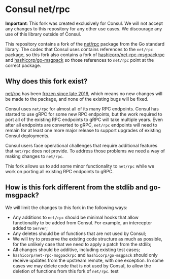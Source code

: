 # Consul net/rpc

**Important**: This fork was created exclusively for Consul. We will not accept
any changes to this repository for any other use cases. We discourage any use of this
library outside of Consul.


This repository contains a fork of the [net/rpc] package from the Go standard library.
The codec that Consul uses contains references to the `net/rpc` package, so this fork also contains
a fork of [hashicorp/net-rpc-msgpackrpc] and [hashicorp/go-msgpack] so those references
to `net/rpc` point at the correct package.

[net/rpc]: https://pkg.go.dev/net/rpc
[hashicorp/net-rpc-msgpackrpc]: https://github.com/hashicorp/net-rpc-msgpackrpc
[hashicorp/go-msgpack]: https://github.com/hashicorp/go-msgpack

## Why does this fork exist?

[net/rpc] has been [frozen since late 2016], which means no new changes will be made
to the package, and none of the existing bugs will be fixed.

Consul uses `net/rpc` for almost all of its many RPC endpoints. Consul has started to use
gRPC for some new RPC endpoints, but the work required to port all of the existing RPC
endpoints to gRPC will take multiple years. Even after all endpoints are converted to
gRPC, `net/rpc` endpoints will need to remain for at least one more major release to
support upgrades of existing Consul deployments.

Consul users face operational challenges that require additional features that `net/rpc`
does not provide. To address those problems we need a way of making changes to `net/rpc`.

This fork allows us to add some minor functionality to `net/rpc` while we work on porting
all existing RPC endpoints to gRPC.

[frozen since late 2016]: https://github.com/golang/go/issues/16844

## How is this fork different from the stdlib and go-msgpack?


We will limit the changes to this fork in the following ways:

* Any additions to `net/rpc` should be minimal hooks that allow functionality to be added
  from Consul. For example, an interceptor added to `Server`;
* Any deletes should be of functions that are not used by Consul;
* We will try to preserve the existing code structure as much as possible, for the unlikely
  case that we need to apply a patch from the stdlib;
* All changes should be additive, including existing test cases;
* `hashicorp/net-rpc-msgpackrpc` and `hashicorp/go-msgpack` should only receive updates
  from the upstream remote, with one exception. In some cases we may delete code that is
  not used by Consul, to allow the deletion of functions from this fork of `net/rpc`.
test
